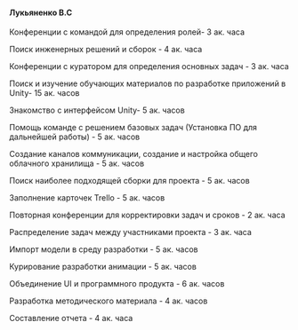 #### Лукьяненко В.С
Конференции с командой для определения ролей- 3 ак. часа

Поиск инженерных решений и сборок - 4 ак. часа

Конференции с куратором для определения основных задач - 3 ак. часа

Поиск и изучение обучающих материалов по разработке приложений в Unity- 15 ак. часов

Знакомство с интерфейсом Unity- 5 ак. часов

Помощь команде с решением базовых задач (Установка ПО для дальнейшей работы) - 5 ак. часов

Создание каналов коммуникации, создание и настройка общего облачного хранилища - 5 ак. часов

Поиск наиболее подходящей сборки для проекта - 5 ак. часов

Заполнение карточек Trello - 5 ак. часов

Повторная конференции для корректировки задач и сроков - 2 ак. часа

Распределение задач между участниками проекта - 3 ак. часа

Импорт модели в среду разработки - 5 ак. часов

Курирование разработки анимации - 5 ак. часов

Объединение UI и программного продукта - 6 ак. часов

Разработка методического материала - 4 ак. часов

Составление отчета - 4 ак. часа